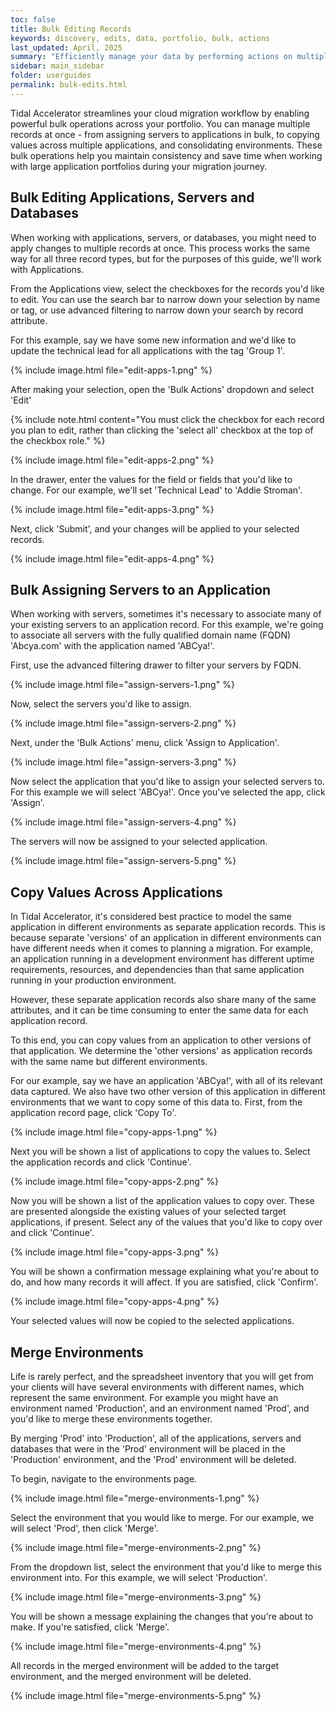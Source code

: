 ```yaml
---
toc: false
title: Bulk Editing Records
keywords: discovery, edits, data, portfolio, bulk, actions
last_updated: April, 2025
summary: "Efficiently manage your data by performing actions on multiple records simultaneously"
sidebar: main_sidebar
folder: userguides
permalink: bulk-edits.html
---
```


Tidal Accelerator streamlines your cloud migration workflow by enabling powerful bulk operations across your portfolio. You can manage multiple records at once - from assigning servers to applications in bulk, to copying values across multiple applications, and consolidating environments. These bulk operations help you maintain consistency and save time when working with large application portfolios during your migration journey.

## Bulk Editing Applications, Servers and Databases

When working with applications, servers, or databases, you might need to apply changes to multiple records at once. This process works the same way for all three record types, but for the purposes of this guide, we'll work with Applications.

From the Applications view, select the checkboxes for the records you'd like to edit. You can use the search bar to narrow down your selection by name or tag, or use advanced filtering to narrow down your search by record attribute.

For this example, say we have some new information and we'd like to update the technical lead for all applications with the tag 'Group 1'. 

{% include image.html file="edit-apps-1.png" %}
<br>

After making your selection, open the 'Bulk Actions' dropdown and select 'Edit'

{% include note.html content="You must click the checkbox for each record you plan to edit, rather than clicking the 'select all' checkbox at the top of the checkbox role." %}
<br>

{% include image.html file="edit-apps-2.png" %}
<br>

In the drawer, enter the values for the field or fields that you'd like to change. For our example, we'll set 'Technical Lead' to 'Addie Stroman'.

{% include image.html file="edit-apps-3.png" %}
<br>

Next, click 'Submit', and your changes will be applied to your selected records.

{% include image.html file="edit-apps-4.png" %}

## Bulk Assigning Servers to an Application

When working with servers, sometimes it's necessary to associate many of your existing servers to an application record. For this example, we're going to associate all servers with the fully qualified domain name (FQDN) 'Abcya.com' with the application named 'ABCya!'.

First, use the advanced filtering drawer to filter your servers by FQDN.

{% include image.html file="assign-servers-1.png" %}
<br>

Now, select the servers you'd like to assign.

{% include image.html file="assign-servers-2.png" %}
<br>

Next, under the 'Bulk Actions' menu, click 'Assign to Application'.

{% include image.html file="assign-servers-3.png" %}
<br>

Now select the application that you'd like to assign your selected servers to. For this example we will select 'ABCya!'. Once you've selected the app, click 'Assign'. 

{% include image.html file="assign-servers-4.png" %}
<br>

The servers will now be assigned to your selected application.

{% include image.html file="assign-servers-5.png" %}
<br>

## Copy Values Across Applications

In Tidal Accelerator, it's considered best practice to model the same application in different environments as separate application records. This is because separate 'versions' of an application in different environments can have different needs when it comes to planning a migration. For example, an application running in a development environment has different uptime requirements, resources, and dependencies than that same application running in your production environment.

However, these separate application records also share many of the same attributes, and it can be time consuming to enter the same data for each application record.

To this end, you can copy values from an application to other versions of that application. We determine the 'other versions' as application records with the same name but different environments.

For our example, say we have an application 'ABCya!', with all of its relevant data captured. We also have two other version of this application in different environments that we want to copy some of this data to.
First, from the application record page, click 'Copy To'.

{% include image.html file="copy-apps-1.png" %}
<br>

Next you will be shown a list of applications to copy the values to. Select the application records and click 'Continue'.

{% include image.html file="copy-apps-2.png" %}
<br>

Now you will be shown a list of the application values to copy over. These are presented alongside the existing values of your selected target applications, if present. Select any of the values that you'd like to copy over and click 'Continue'.

{% include image.html file="copy-apps-3.png" %}
<br>

You will be shown a confirmation message explaining what you're about to do, and how many records it will affect. If you are satisfied, click 'Confirm'.

{% include image.html file="copy-apps-4.png" %}
<br>

Your selected values will now be copied to the selected applications.

## Merge Environments

Life is rarely perfect, and the spreadsheet inventory that you will get from your clients will have several environments with different names, which represent the same environment. For example you might have an environment named 'Production', and an environment named 'Prod', and you'd like to merge these environments together.

By merging 'Prod' into 'Production', all of the applications, servers and databases that were in the 'Prod' environment will be placed in the 'Production' environment, and the 'Prod' environment will be deleted.

To begin, navigate to the environments page.

{% include image.html file="merge-environments-1.png" %}
<br>

Select the environment that you would like to merge. For our example, we will select 'Prod', then click 'Merge'.

{% include image.html file="merge-environments-2.png" %}
<br>

From the dropdown list, select the environment that you'd like to merge this environment into. For this example, we will select 'Production'.

{% include image.html file="merge-environments-3.png" %}
<br>

You will be shown a message explaining the changes that you're about to make. If you're satisfied, click 'Merge'.

{% include image.html file="merge-environments-4.png" %}
<br>

All records in the merged environment will be added to the target environment, and the merged environment will be deleted.

{% include image.html file="merge-environments-5.png" %}

